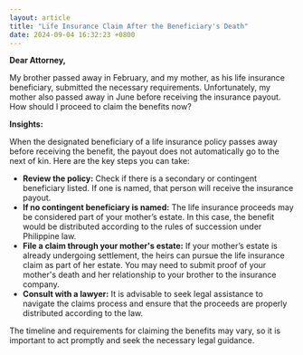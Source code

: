 ```yaml
---
layout: article
title: "Life Insurance Claim After the Beneficiary's Death"
date: 2024-09-04 16:32:23 +0800
---
```


<p><strong>Dear Attorney,</strong></p><p>My brother passed away in February, and my mother, as his life insurance beneficiary, submitted the necessary requirements. Unfortunately, my mother also passed away in June before receiving the insurance payout. How should I proceed to claim the benefits now?</p><p><strong>Insights:</strong></p><p>When the designated beneficiary of a life insurance policy passes away before receiving the benefit, the payout does not automatically go to the next of kin. Here are the key steps you can take:</p><ul><li><strong>Review the policy:</strong> Check if there is a secondary or contingent beneficiary listed. If one is named, that person will receive the insurance payout.</li><li><strong>If no contingent beneficiary is named:</strong> The life insurance proceeds may be considered part of your mother’s estate. In this case, the benefit would be distributed according to the rules of succession under Philippine law.</li><li><strong>File a claim through your mother's estate:</strong> If your mother’s estate is already undergoing settlement, the heirs can pursue the life insurance claim as part of her estate. You may need to submit proof of your mother's death and her relationship to your brother to the insurance company.</li><li><strong>Consult with a lawyer:</strong> It is advisable to seek legal assistance to navigate the claims process and ensure that the proceeds are properly distributed according to the law.</li></ul><p>The timeline and requirements for claiming the benefits may vary, so it is important to act promptly and seek the necessary legal guidance.</p>